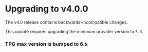 # Upgrading to v4.0.0

The v4.0 release contains backwards-incompatible changes.

This update requires upgrading the minimum provider version to `5.3`.

### TPG max version is bumped to 6.x
